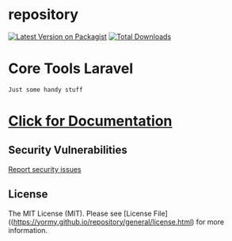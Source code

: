 # repository

[![Latest Version on Packagist](https://img.shields.io/packagist/v/yormy/repository.svg?style=flat-square)](https://packagist.org/packages/yormy/repository)
[![Total Downloads](https://img.shields.io/packagist/dt/yormy/repository.svg?style=flat-square)](https://packagist.org/packages/yormy/repository)

# Core Tools Laravel
```Just some handy stuff```

# [Click for Documentation](https://yormy.github.io/repository/)

## Security Vulnerabilities
[Report security issues](https://yormy.github.io/repository/general/report_security.html)

## License

The MIT License (MIT). Please see [License File]((https://yormy.github.io/repository/general/license.html) for more information.

